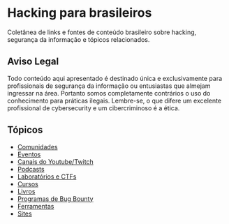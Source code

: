 # Hacking para brasileiros
Coletânea de links e fontes de conteúdo brasileiro sobre hacking, segurança da informação e tópicos relacionados.

## Aviso Legal
Todo conteúdo aqui apresentado é destinado única e exclusivamente para profissionais de segurança da informação ou entusiastas que almejam ingressar na área. Portanto somos completamente contrários o uso do conhecimento para práticas ilegais. Lembre-se, o que difere um excelente profissional de cybersecurity e um cibercriminoso é a ética. 

## Tópicos

- [Comunidades](./pages/comunidades.md)
- [Eventos](./pages/eventos.md)
- [Canais do Youtube/Twitch](./pages/canais.md)
- [Podcasts](./pages/podcasts.md)
- [Laboratórios e CTFs](./pages/labs.md)
- [Cursos](./pages/cursos.md)
- [Livros](./pages/livros.md)
- [Programas de Bug Bounty](./pages/bugbounty.md)
- [Ferramentas](./pages/ferramentas.md)
- [Sites](./pages/sites.md)
